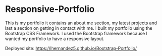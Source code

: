 # Responsive-Portfolio
This is my portfolio it contains an about me section, my latest projects and last a section on getting in contact with me. I built my portfolio using the Bootstrap CSS Framework. I used the Bootstrap framework because I wanted my portfolio to have a responsive layout.

Deployed site: https://lhernandez5.github.io/Bootstrap-Portfolio/
